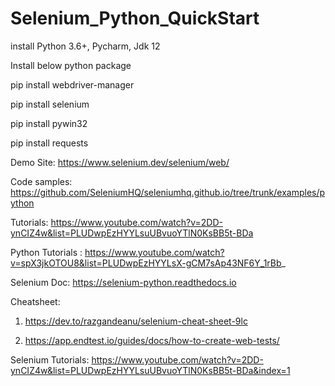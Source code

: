 # Selenium_Python_QuickStart

install Python 3.6+, Pycharm, Jdk 12

Install below python package

pip install webdriver-manager

pip install selenium

pip install pywin32

pip install requests

Demo Site: https://www.selenium.dev/selenium/web/

Code samples: https://github.com/SeleniumHQ/seleniumhq.github.io/tree/trunk/examples/python

Tutorials: https://www.youtube.com/watch?v=2DD-ynCIZ4w&list=PLUDwpEzHYYLsuUBvuoYTlN0KsBB5t-BDa

Python Tutorials : https://www.youtube.com/watch?v=spX3jkOTOU8&list=PLUDwpEzHYYLsX-gCM7sAp43NF6Y_1rBb_

Selenium Doc: https://selenium-python.readthedocs.io

Cheatsheet:

1. https://dev.to/razgandeanu/selenium-cheat-sheet-9lc

2. https://app.endtest.io/guides/docs/how-to-create-web-tests/

Selenium Tutorials: https://www.youtube.com/watch?v=2DD-ynCIZ4w&list=PLUDwpEzHYYLsuUBvuoYTlN0KsBB5t-BDa&index=1
